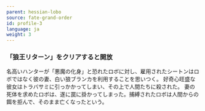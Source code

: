 ```yaml
---
parent: hessian-lobo
source: fate-grand-order
id: profile-3
language: ja
weight: 3
---
```


### 「狼王リターン」をクリアすると開放

名高いハンターが「悪魔の化身」と恐れたロボに対し、雇用されたシートンはロボではなく彼の妻、白い狼ブランカを利用することを思いつく。
好奇心旺盛な彼女はトラバサミに引っかかってしまい、その上で人間たちに殺された。
妻の死体を求めたロボは、遂に罠に掛かってしまった。捕縛されたロボは人間からの餌を拒んで、そのまま亡くなったという。
